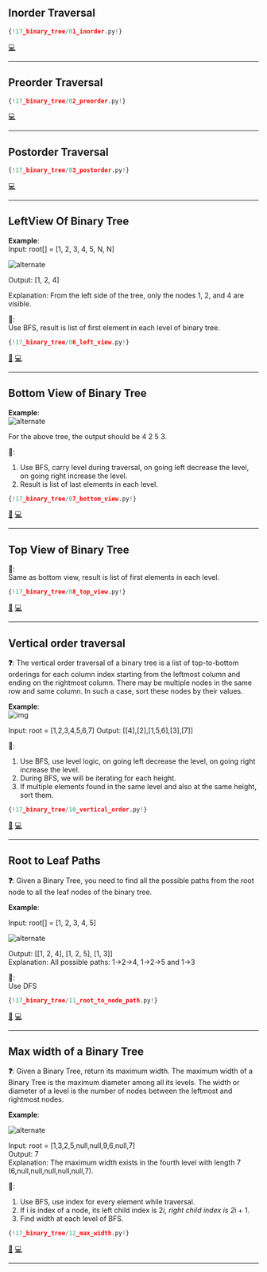 ## Inorder Traversal

```py
{!17_binary_tree/01_inorder.py!}
```

[💻](https://leetcode.com/problems/binary-tree-inorder-traversal/)<br>

---

## Preorder Traversal

```py
{!17_binary_tree/02_preorder.py!}
```

[💻](https://leetcode.com/problems/binary-tree-preorder-traversal/)<br>

---

## Postorder Traversal

```py
{!17_binary_tree/03_postorder.py!}
```

[💻](https://leetcode.com/problems/binary-tree-postorder-traversal/)<br>

---

## LeftView Of Binary Tree

**Example**:  
Input: root[] = [1, 2, 3, 4, 5, N, N]

![alternate](https://media.geeksforgeeks.org/img-practice/prod/addEditProblem/876845/Web/Other/blobid0_1731456264.png)

Output: [1, 2, 4]

Explanation: From the left side of the tree, only the nodes 1, 2, and 4 are visible.

**🧠**:  
Use BFS, result is list of first element in each level of binary tree.

```py
{!17_binary_tree/06_left_view.py!}
```

[📘](https://takeuforward.org/data-structure/right-left-view-of-binary-tree/) [💻](https://www.geeksforgeeks.org/problems/left-view-of-binary-tree/1)<br>

---

## Bottom View of Binary Tree

**Example**:  
![alternate](https://media.geeksforgeeks.org/img-practice/prod/addEditProblem/876845/Web/Other/blobid0_1731456264.png)

For the above tree, the output should be 4 2 5 3.

**🧠**:  
1. Use BFS, carry level during traversal, on going left decrease the level, on going right increase the level.  
2. Result is list of last elements in each level.  

```py
{!17_binary_tree/07_bottom_view.py!}
```

[📘](https://takeuforward.org/data-structure/bottom-view-of-a-binary-tree/) [💻](https://www.geeksforgeeks.org/problems/bottom-view-of-binary-tree/1)<br>

---

## Top View of Binary Tree

**🧠**:  
Same as bottom view, result is list of first elements in each level. 

```py
{!17_binary_tree/08_top_view.py!}
```

[📘](https://takeuforward.org/data-structure/top-view-of-a-binary-tree/) [💻](https://www.geeksforgeeks.org/problems/top-view-of-binary-tree/1)<br>

---

## Vertical order traversal

**❓**: The vertical order traversal of a binary tree is a list of top-to-bottom orderings for each column index starting from the leftmost column and ending on the rightmost column. There may be multiple nodes in the same row and same column. In such a case, sort these nodes by their values.  

**Example**:  
![img](https://assets.leetcode.com/uploads/2021/01/29/vtree2.jpg)

Input: root = [1,2,3,4,5,6,7]
Output: [[4],[2],[1,5,6],[3],[7]]

**🧠**:  
1. Use BFS, use level logic, on going left decrease the level, on going right increase the level.  
2. During BFS, we will be iterating for each height.  
3. If multiple elements found in the same level and also at the same height, sort them.  

```py
{!17_binary_tree/10_vertical_order.py!}
```

[📘](https://takeuforward.org/data-structure/vertical-order-traversal-of-binary-tree/) [💻](https://leetcode.com/problems/vertical-order-traversal-of-a-binary-tree/)<br>

---

## Root to Leaf Paths

**❓**: Given a Binary Tree, you need to find all the possible paths from the root node to all the leaf nodes of the binary tree.

**Example**:  

Input: root[] = [1, 2, 3, 4, 5]

![alternate](https://media.geeksforgeeks.org/wp-content/uploads/20241007105251989873/ex-3.webp)

Output: [[1, 2, 4], [1, 2, 5], [1, 3]]   
Explanation: All possible paths: 1->2->4, 1->2->5 and 1->3

**🧠**:  
Use DFS

```py
{!17_binary_tree/11_root_to_node_path.py!}
```

[📘](https://takeuforward.org/data-structure/print-root-to-node-path-in-a-binary-tree/) [💻](https://www.geeksforgeeks.org/problems/root-to-leaf-paths/1)<br>

---

## Max width of a Binary Tree

**❓**: Given a Binary Tree, return its maximum width. The maximum width of a Binary Tree is the maximum diameter among all its levels. The width or diameter of a level is the number of nodes between the leftmost and rightmost nodes.

**Example**:  

![alternate](https://assets.leetcode.com/uploads/2022/03/14/maximum-width-of-binary-tree-v3.jpg)

Input: root = [1,3,2,5,null,null,9,6,null,7]  
Output: 7  
Explanation: The maximum width exists in the fourth level with length 7 (6,null,null,null,null,null,7).

**🧠**:  
1. Use BFS, use index for every element while traversal.  
2. If i is index of a node, its left child index is 2*i, right child index is 2*i + 1.  
3. Find width at each level of BFS.  

```py
{!17_binary_tree/12_max_width.py!}
```

[📘](https://takeuforward.org/data-structure/maximum-width-of-a-binary-tree/) [💻](https://leetcode.com/problems/maximum-width-of-binary-tree/)<br>

---